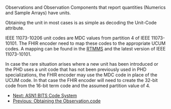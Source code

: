 Observations and Observation Components that report quantities (Numerics and Sample Arrays) have units. 

Obtaining the unit in most cases is as simple as decoding the Unit-Code attribute. 

IEEE 11073-10206 unit codes are MDC values from partition 4 of IEEE 11073-10101. The FHIR encoder need to map these codes to the appropriate UCUM codes. 
A mapping can be found in the [RTMMS](https://rtmms.nist.gov/rtmms/index.htm) and the latest version of IEEE 11073-10101.

In case the rare situation arises where a new unit has been introduced or the PHD uses a unit code that has not been previously used in PHD specializations, the FHIR encoder may use the MDC code in place of the UCUM code. In that case the FHIR encoder will need to create the 32-bit code from the 16-bit term code and the assumed partition value of 4.

 - [Next: ASN1 BITS Code System](ASN1BITsCodeSystem.html)
 - [Previous: Obtaining the Observation.code](ObtainObservationCode.html)